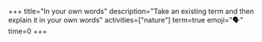 +++
title="In your own words"
description="Take an existing term and then explain it in your own words"
activities=["nature"]
term=true
emoji="🗣️"
time=0
+++
